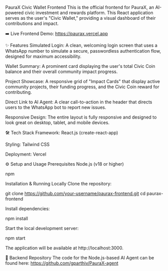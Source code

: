 PauraX Civic Wallet Frontend
This is the official frontend for PauraX, an AI-powered civic investment and rewards platform. This React application serves as the user's "Civic Wallet," providing a visual dashboard of their contributions and impact.

➡️ Live Frontend Demo: https://paurax.vercel.app

✨ Features
Simulated Login: A clean, welcoming login screen that uses a WhatsApp number to simulate a secure, passwordless authentication flow, designed for maximum accessibility.

Wallet Summary: A prominent card displaying the user's total Civic Coin balance and their overall community impact progress.

Project Showcase: A responsive grid of "Impact Cards" that display active community projects, their funding progress, and the Civic Coin reward for contributing.

Direct Link to AI Agent: A clear call-to-action in the header that directs users to the WhatsApp bot to report new issues.

Responsive Design: The entire layout is fully responsive and designed to look great on desktop, tablet, and mobile devices.

🛠️ Tech Stack
Framework: React.js (create-react-app)

Styling: Tailwind CSS

Deployment: Vercel

⚙️ Setup and Usage
Prerequisites
Node.js (v18 or higher)

npm

Installation & Running Locally
Clone the repository:

git clone https://github.com/your-username/paurax-frontend.git
cd paurax-frontend

Install dependencies:

npm install

Start the local development server:

npm start

The application will be available at http://localhost:3000.

🤖 Backend Repository
The code for the Node.js-based AI Agent can be found here:
https://github.com/gparthiv/PauraX-agent